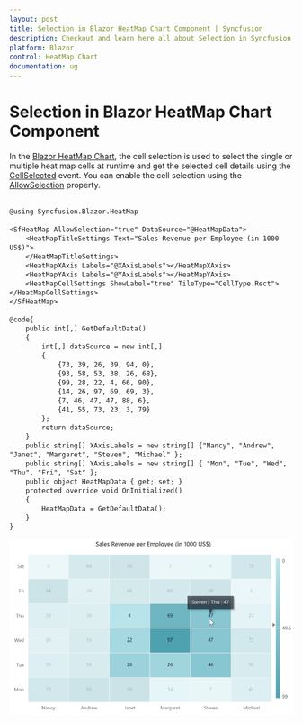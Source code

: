 ```yaml
---
layout: post
title: Selection in Blazor HeatMap Chart Component | Syncfusion
description: Checkout and learn here all about Selection in Syncfusion Blazor HeatMap Chart component and much more.
platform: Blazor
control: HeatMap Chart
documentation: ug
---
```


# Selection in Blazor HeatMap Chart Component

In the [Blazor HeatMap Chart](https://www.syncfusion.com/blazor-components/blazor-heatmap-chart), the cell selection is used to select the single or multiple heat map cells at runtime and get the selected cell details using the [CellSelected](https://help.syncfusion.com/cr/blazor/Syncfusion.Blazor.HeatMap.HeatMapEvents.html#Syncfusion_Blazor_HeatMap_HeatMapEvents_CellSelected) event. You can enable the cell selection using the [AllowSelection](https://help.syncfusion.com/cr/blazor/Syncfusion.Blazor.HeatMap.SfHeatMap-1.html#Syncfusion_Blazor_HeatMap_SfHeatMap_1_AllowSelection) property.

```cshtml

@using Syncfusion.Blazor.HeatMap

<SfHeatMap AllowSelection="true" DataSource="@HeatMapData">
    <HeatMapTitleSettings Text="Sales Revenue per Employee (in 1000 US$)">
    </HeatMapTitleSettings>
    <HeatMapXAxis Labels="@XAxisLabels"></HeatMapXAxis>
    <HeatMapYAxis Labels="@YAxisLabels"></HeatMapYAxis>
    <HeatMapCellSettings ShowLabel="true" TileType="CellType.Rect"></HeatMapCellSettings>
</SfHeatMap>

@code{
    public int[,] GetDefaultData()
    {
        int[,] dataSource = new int[,]
        {
            {73, 39, 26, 39, 94, 0},
            {93, 58, 53, 38, 26, 68},
            {99, 28, 22, 4, 66, 90},
            {14, 26, 97, 69, 69, 3},
            {7, 46, 47, 47, 88, 6},
            {41, 55, 73, 23, 3, 79}
        };
        return dataSource;
    }
    public string[] XAxisLabels = new string[] {"Nancy", "Andrew", "Janet", "Margaret", "Steven", "Michael" };
    public string[] YAxisLabels = new string[] { "Mon", "Tue", "Wed", "Thu", "Fri", "Sat" };
    public object HeatMapData { get; set; }
    protected override void OnInitialized()
    {
        HeatMapData = GetDefaultData();
    }
}

```

![Selection in Blazor HeatMap Chart](images/blazor-heatmap-chart-selection.png)